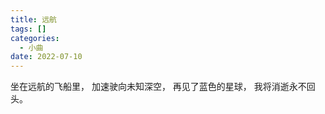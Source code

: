 ```yaml
---
title: 远航
tags: []
categories:
  - 小曲
date: 2022-07-10
---
```

坐在远航的飞船里，
加速驶向未知深空，
再见了蓝色的星球，
我将消逝永不回头。